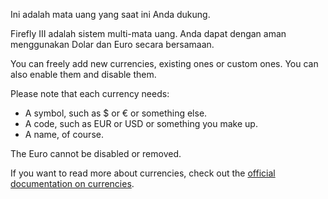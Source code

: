 Ini adalah mata uang yang saat ini Anda dukung.

Firefly III adalah sistem multi-mata uang. Anda dapat dengan aman menggunakan Dolar dan Euro secara bersamaan.

You can freely add new currencies, existing ones or custom ones. You can also enable them and disable them.

Please note that each currency needs:

- A symbol, such as $ or € or something else.
- A code, such as EUR or USD or something you make up.
- A name, of course.

The Euro cannot be disabled or removed.

If you want to read more about currencies, check out the [official documentation on currencies](https://firefly-iii.readthedocs.io/en/latest/concepts/currencies.html).